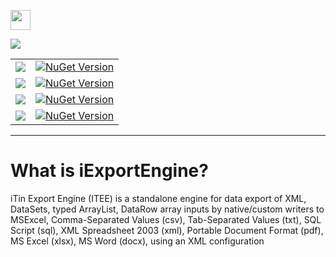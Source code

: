 <p align="left">
  <img src="https://cdn.rawgit.com/iAJTin/iExportEngine/master/nuget/iTin.Export.png"  
       height="32">
</p>

<p>
  <a href="https://github.com/iAJTin/iExportEngine">
    <img src="https://img.shields.io/badge/iTin-iExportEngine-green.svg?style=flat"/>
  </a>
</p>
<table>
  <tr>
    <td>
      <a href="https://rawgit.com/iAJTin/iExportEngine/tree/master/source/library/iTin.Export.Core">
        <img src="https://img.shields.io/badge/-iTin.Export.Core-green.svg?style=flat"/>
      </a>
    </td>
    <td>
      <a href="https://www.nuget.org/packages/iTin.Export.Core/">
        <img alt="NuGet Version" 
             src="https://img.shields.io/nuget/v/iTin.Export.Core.svg" /> 
      </a>
    </td>
  </tr>
  <tr>
    <td>
      <img src="https://img.shields.io/badge/-iTin.Export.Writers.Adobe-green.svg?style=flat" />
    </td>
    <td>
      <a href="https://www.nuget.org/packages/iTin.Export.Writers.Adobe/">
        <img alt="NuGet Version" src="https://img.shields.io/nuget/v/iTin.Export.Writers.Adobe.svg" />
      </a>
    </td>
  </tr>
  <tr>
    <td>
      <img src="https://img.shields.io/badge/-iTin.Export.Writers.OpenXml.Xlsx-green.svg?style=flat" />
    </td>
    <td>
      <a href="https://www.nuget.org/packages/iTin.Export.Writers.OpenXml.Xlsx/">
        <img alt="NuGet Version" src="https://img.shields.io/nuget/v/iTin.Export.Writers.OpenXml.Xlsx.svg" />
      </a>
    </td>
  </tr>
  <tr>
    <td>
      <img src="https://img.shields.io/badge/-iTin.Export.Writers.OpenXml.DocX-green.svg?style=flat" />
    </td>
    <td>
      <a href="https://www.nuget.org/packages/iTin.Export.Writers.OpenXml.DocX/">
        <img alt="NuGet Version" src="https://img.shields.io/nuget/v/iTin.Export.Writers.OpenXml.DocX.svg" /> 
      </a>
    </td>
  </tr>
</table>

***

# What is iExportEngine?

iTin Export Engine (ITEE) is a standalone engine for data export of XML, DataSets, typed ArrayList, DataRow array inputs by native/custom writers to MSExcel, Comma-Separated Values (csv), Tab-Separated Values (txt), SQL Script (sql), XML Spreadsheet 2003 (xml), Portable Document Format (pdf), MS Excel (xlsx), MS Word (docx), using an XML configuration 

